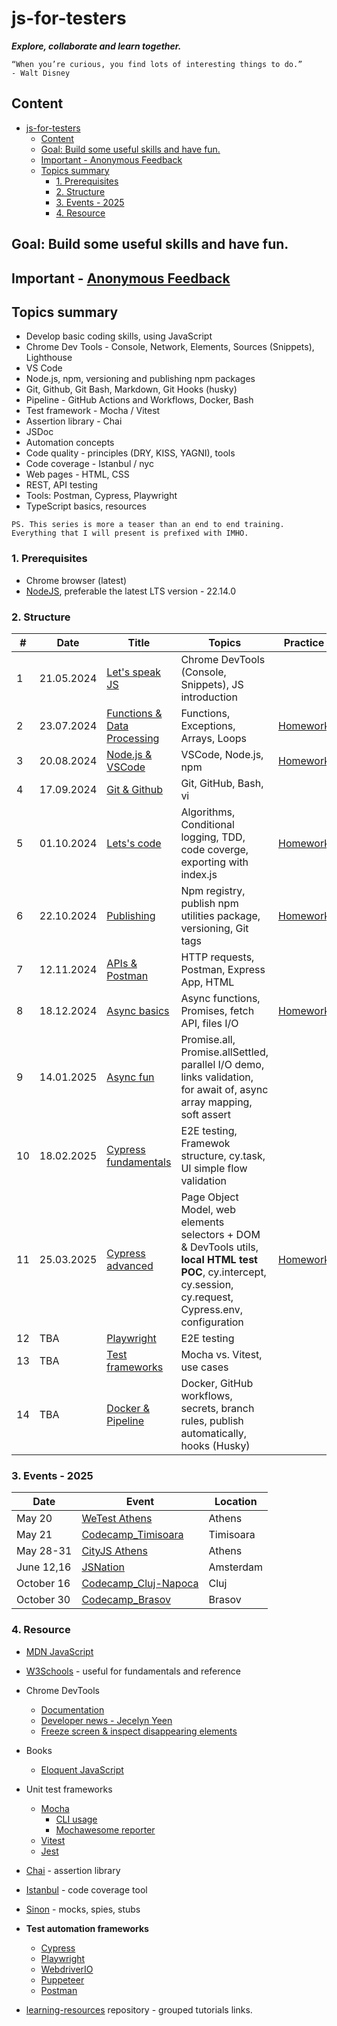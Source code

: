 # js-for-testers

**_Explore, collaborate and learn together._**

```text
“When you’re curious, you find lots of interesting things to do.”
- Walt Disney
```

## Content

- [js-for-testers](#js-for-testers)
  - [Content](#content)
  - [Goal: Build some useful skills and have fun.](#goal-build-some-useful-skills-and-have-fun)
  - [Important - Anonymous Feedback](#important---anonymous-feedback)
  - [Topics summary](#topics-summary)
    - [1. Prerequisites](#1-prerequisites)
    - [2. Structure](#2-structure)
    - [3. Events - 2025](#3-events---2025)
    - [4. Resource](#4-resource)

## Goal: Build some useful skills and have fun.

## Important - [Anonymous Feedback](https://testutils.com/feedback)

## Topics summary

- Develop basic coding skills, using JavaScript
- Chrome Dev Tools - Console, Network, Elements, Sources (Snippets), Lighthouse
- VS Code
- Node.js, npm, versioning and publishing npm packages
- Git, Github, Git Bash, Markdown, Git Hooks (husky)
- Pipeline - GitHub Actions and Workflows, Docker, Bash
- Test framework - Mocha / Vitest
- Assertion library - Chai
- JSDoc
- Automation concepts
- Code quality - principles (DRY, KISS, YAGNI), tools
- Code coverage - Istanbul / nyc
- Web pages - HTML, CSS
- REST, API testing
- Tools: Postman, Cypress, Playwright
- TypeScript basics, resources

`PS. This series is more a teaser than an end to end training. Everything that I will present is prefixed with IMHO.`

### 1. Prerequisites

- Chrome browser (latest)
- [NodeJS](https://nodejs.org/en/download), preferable the latest LTS version - 22.14.0

### 2. Structure

| #   | Date       | Title                                                 | Topics                                                                                                                                                      | Practice                                        |
| --- | ---------- | ----------------------------------------------------- | ----------------------------------------------------------------------------------------------------------------------------------------------------------- | ----------------------------------------------- |
| 1   | 21.05.2024 | [Let's speak JS](./sessions/session1.md)              | Chrome DevTools (Console, Snippets), JS introduction                                                                                                        |                                                 |
| 2   | 23.07.2024 | [Functions & Data Processing](./sessions/session2.md) | Functions, Exceptions, Arrays, Loops                                                                                                                        | [Homework](./sessions/session2.md#4-homework)   |
| 3   | 20.08.2024 | [Node.js & VSCode](./sessions/session3.md)            | VSCode, Node.js, npm                                                                                                                                        | [Homework](./sessions/session3.md#4-homework)   |
| 4   | 17.09.2024 | [Git & Github](./sessions/session4.md)                | Git, GitHub, Bash, vi                                                                                                                                       |                                                 |
| 5   | 01.10.2024 | [Lets's code](./sessions/session5.md)                 | Algorithms, Conditional logging, TDD, code coverge, exporting with index.js                                                                                 | [Homework](./sessions/session5.md#7-homework)   |
| 6   | 22.10.2024 | [Publishing](./sessions/session6.md)                  | Npm registry, publish npm utilities package, versioning, Git tags                                                                                           | [Homework](./sessions/session6.md#8-homework)   |
| 7   | 12.11.2024 | [APIs & Postman](./sessions/session7.md)              | HTTP requests, Postman, Express App, HTML                                                                                                                   |                                                 |
| 8   | 18.12.2024 | [Async basics](./sessions/session8.md)                | Async functions, Promises, fetch API, files I/O                                                                                                             | [Homework](./sessions/session8.md/#8-homework)  |
| 9   | 14.01.2025 | [Async fun](./sessions/session9.md)                   | Promise.all, Promise.allSettled, parallel I/O demo, links validation, for await of, async array mapping, soft assert                                        |                                                 |
| 10  | 18.02.2025 | [Cypress fundamentals](./sessions/session10.md)       | E2E testing, Framewok structure, cy.task, UI simple flow validation                                                                                         |                                                 |
| 11  | 25.03.2025 | [Cypress advanced](./sessions/session11.md)           | Page Object Model, web elements selectors + DOM & DevTools utils, **local HTML test POC**, cy.intercept, cy.session, cy.request, Cypress.env, configuration | [Homework](./sessions/session11.md/#3-homework) |
| 12  | TBA        | [Playwright](./sessions/session12.md)                 | E2E testing                                                                                                                                                 |                                                 |
| 13  | TBA        | [Test frameworks](./sessions/session13.md)            | Mocha vs. Vitest, use cases                                                                                                                                 |                                                 |
| 14  | TBA        | [Docker & Pipeline](./sessions/session14.md)          | Docker, GitHub workflows, secrets, branch rules, publish automatically, hooks (Husky)                                                                       |                                                 |

### 3. Events - 2025

| Date       | Event                                                                         | Location  |
| ---------- | ----------------------------------------------------------------------------- | --------- |
| May 20     | [WeTest Athens](https://www.eventora.com/en/Events/wetestathens-2025)         | Athens    |
| May 21     | [Codecamp_Timisoara](https://codecamp.ro/conferences/codecamp_timisoara/)     | Timisoara |
| May 28-31  | [CityJS Athens](https://greece.cityjsconf.org/)                               | Athens    |
| June 12,16 | [JSNation](https://jsnation.com/)                                             | Amsterdam |
| October 16 | [Codecamp_Cluj-Napoca](https://codecamp.ro/conferences/codecamp_cluj-napoca/) | Cluj      |
| October 30 | [Codecamp_Brasov](https://codecamp.ro/conferences/codecamp_brasov/)           | Brasov    |

### 4. Resource

- [MDN JavaScript](https://developer.mozilla.org/en-US/docs/Web/JavaScript)

- [W3Schools](https://www.w3schools.com/js/) - useful for fundamentals and reference

- Chrome DevTools

  - [Documentation](https://developer.chrome.com/docs/devtools)
  - [Developer news - Jecelyn Yeen](https://www.linkedin.com/in/jecfish/)
  - [Freeze screen & inspect disappearing elements](https://www.youtube.com/watch?v=Qzmb9bdNzZ4)

- Books

  - [Eloquent JavaScript](https://eloquentjavascript.net/)

- Unit test frameworks

  - [Mocha](https://mochajs.org/)
    - [CLI usage](https://mochajs.org/#command-line-usage)
    - [Mochawesome reporter](https://www.npmjs.com/package/mochawesome)
  - [Vitest](https://vitest.dev/)
  - [Jest](https://jestjs.io/)

- [Chai](https://www.chaijs.com/) - assertion library

- [Istanbul](https://github.com/istanbuljs/nyc) - code coverage tool

- [Sinon](https://sinonjs.org/) - mocks, spies, stubs

- **Test automation frameworks**

  - [Cypress](https://www.cypress.io/)
  - [Playwright](https://playwright.dev/)
  - [WebdriverIO](https://webdriver.io/)
  - [Puppeteer](https://pptr.dev/)
  - [Postman](https://www.postman.com/)

- [learning-resources](https://github.com/danrusu/learning-resources) repository - grouped tutorials links.
